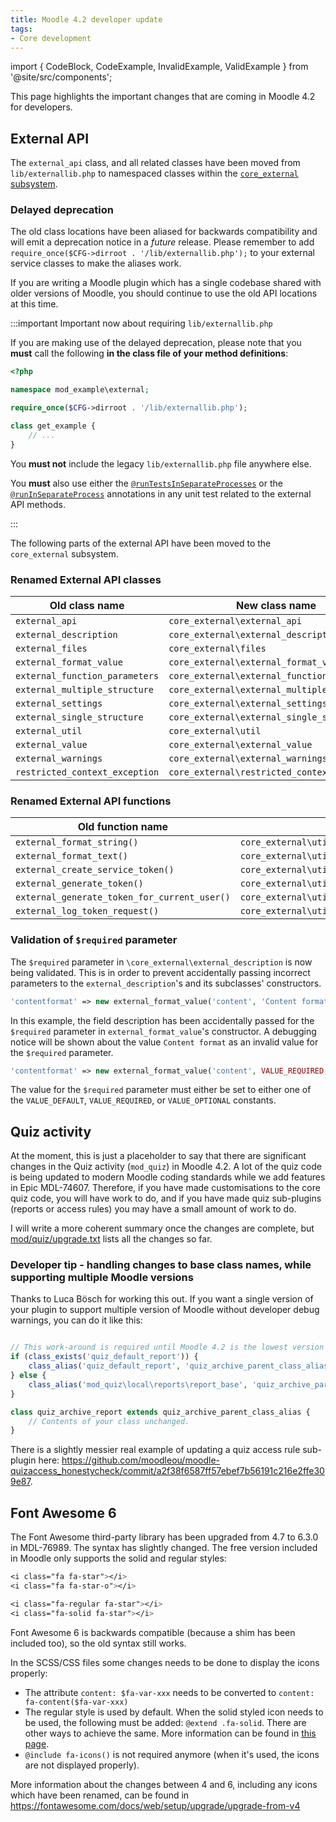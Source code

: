 ```yaml
---
title: Moodle 4.2 developer update
tags:
- Core development
---
```


<!-- markdownlint-disable no-inline-html -->

import { CodeBlock, CodeExample, InvalidExample, ValidExample } from '@site/src/components';

This page highlights the important changes that are coming in Moodle 4.2 for developers.

## External API

The `external_api` class, and all related classes have been moved from `lib/externallib.php` to namespaced classes within the [`core_external` subsystem](./apis/subsystems/external/index.md).

### Delayed deprecation

The old class locations have been aliased for backwards compatibility and will emit a deprecation notice in a _future_ release. Please remember to add `require_once($CFG->dirroot . '/lib/externallib.php');` to your external service classes to make the aliases work.

If you are writing a Moodle plugin which has a single codebase shared with older versions of Moodle, you should continue to use the old API locations at this time.

:::important Important now about requiring `lib/externallib.php`

If you are making use of the delayed deprecation, please note that you **must** call the following **in the class file of your method definitions**:

```php title="mod/example/classes/external/get_example.php"
<?php

namespace mod_example\external;

require_once($CFG->dirroot . '/lib/externallib.php');

class get_example {
    // ...
}
```

You **must not** include the legacy `lib/externallib.php` file anywhere else.

You **must** also use either the [`@runTestsInSeparateProcesses`](https://docs.phpunit.de/en/9.6/annotations.html#runtestsinseparateprocesses) or the [`@runInSeparateProcess`](https://docs.phpunit.de/en/9.6/annotations.html#runinseparateprocess) annotations in any unit test related to the external API methods.

:::

The following parts of the external API have been moved to the `core_external` subsystem.

### Renamed External API classes

| Old class name                 | New class name                               |
| ---                            | ---                                          |
| `external_api`                 | `core_external\external_api`                 |
| `external_description`         | `core_external\external_description`         |
| `external_files`               | `core_external\files`                        |
| `external_format_value`        | `core_external\external_format_value`        |
| `external_function_parameters` | `core_external\external_function_parameters` |
| `external_multiple_structure`  | `core_external\external_multiple_structure`  |
| `external_settings`            | `core_external\external_settings`            |
| `external_single_structure`    | `core_external\external_single_structure`    |
| `external_util`                | `core_external\util`                         |
| `external_value`               | `core_external\external_value`               |
| `external_warnings`            | `core_external\external_warnings`            |
| `restricted_context_exception` | `core_external\restricted_context_exception` |

### Renamed External API functions

| Old function name                            | New function name                                       |
| ---                                          | ---                                                     |
| `external_format_string()`                   | `core_external\util::format_string()`                   |
| `external_format_text()`                     | `core_external\util::format_text()`                     |
| `external_create_service_token()`            | `core_external\util::generate_token()`                  |
| `external_generate_token()`                  | `core_external\util::generate_token()`                  |
| `external_generate_token_for_current_user()` | `core_external\util::generate_token_for_current_user()` |
| `external_log_token_request()`               | `core_external\util::log_token_request()`               |

### Validation of `$required` parameter

The `$required` parameter in `\core_external\external_description` is now being validated. This is in order to prevent accidentally passing incorrect parameters to the `external_description`'s and its subclasses' constructors.

<InvalidExample>

```php
'contentformat' => new external_format_value('content', 'Content format'),
```

In this example, the field description has been accidentally passed for the `$required` parameter in `external_format_value`'s constructor. A debugging notice will be shown about the value `Content format` as an invalid value for the `$required` parameter.

</InvalidExample>

<ValidExample>

```php
'contentformat' => new external_format_value('content', VALUE_REQUIRED, 'Content format'),
```

The value for the `$required` parameter must either be set to either one of the `VALUE_DEFAULT`, `VALUE_REQUIRED`, or `VALUE_OPTIONAL` constants.

</ValidExample>

## Quiz activity

At the moment, this is just a placeholder to say that there are significant changes in the Quiz activity (`mod_quiz`) in Moodle 4.2.
A lot of the quiz code is being updated to modern Moodle coding standards while we add features in Epic MDL-74607.
Therefore, if you have made customisations to the core quiz code, you will have work to do, and if you have made quiz sub-plugins
(reports or access rules) you may have a small amount of work to do.

I will write a more coherent summary once the changes are complete, but
[mod/quiz/upgrade.txt](https://github.com/moodle/moodle/blob/master/mod/quiz/upgrade.txt) lists all the changes so far.

### Developer tip - handling changes to base class names, while supporting multiple Moodle versions

Thanks to Luca Bösch for working this out. If you want a single version of your plugin to support multiple version of Moodle
without developer debug warnings, you can do it like this:

<CodeExample type="warning" title="Work-around to support multiple base class names">

```php

// This work-around is required until Moodle 4.2 is the lowest version we support.
if (class_exists('quiz_default_report')) {
    class_alias('quiz_default_report', 'quiz_archive_parent_class_alias');
} else {
    class_alias('mod_quiz\local\reports\report_base', 'quiz_archive_parent_class_alias');
}

class quiz_archive_report extends quiz_archive_parent_class_alias {
    // Contents of your class unchanged.
}
```

</CodeExample>

There is a slightly messier real example of updating a quiz access rule sub-plugin here: https://github.com/moodleou/moodle-quizaccess_honestycheck/commit/a2f38f6587ff57ebef7b56191c216e2ffe309e87.

## Font Awesome 6

The Font Awesome third-party library has been upgraded from 4.7 to 6.3.0 in MDL-76989. The syntax has slightly changed. The free version included in Moodle only supports the solid and regular styles:

```css title="Version 4's syntax"
<i class="fa fa-star"></i>
<i class="fa fa-star-o"></i>
```

```css title="Version 6's syntax"
<i class="fa-regular fa-star"></i>
<i class="fa-solid fa-star"></i>
```

Font Awesome 6 is backwards compatible (because a shim has been included too), so the old syntax still works.

In the SCSS/CSS files some changes needs to be done to display the icons properly:

- The attribute `content: $fa-var-xxx` needs to be converted to `content: fa-content($fa-var-xxx)`
- The regular style is used by default. When the solid styled icon needs to be used, the following must be added: `@extend .fa-solid`. There are other ways to achieve the same. More information can be found in [this page](https://fontawesome.com/v6/docs/web/use-with/scss#a-more-manual-custom-css-approach).
- `@include fa-icons()` is not required anymore (when it's used, the icons are not displayed properly).

More information about the changes between 4 and 6, including any icons which have been renamed, can be found in https://fontawesome.com/docs/web/setup/upgrade/upgrade-from-v4
